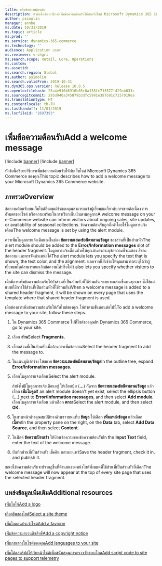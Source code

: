 ```yaml
---
title: เพิ่มข้อความต้อนรับ
description: หัวข้อนี้อธิบายวิธีการเพิ่มข้อความต้อนรับให้กับเว็บไซต์ Microsoft Dynamics 365 Commerce ของคุณ
author: psimolin
manager: annbe
ms.date: 10/31/2019
ms.topic: article
ms.prod: ''
ms.service: dynamics-365-commerce
ms.technology: ''
audience: Application user
ms.reviewer: v-chgri
ms.search.scope: Retail, Core, Operations
ms.custom: ''
ms.assetid: ''
ms.search.region: Global
ms.author: psimolin
ms.search.validFrom: 2019-10-31
ms.dyn365.ops.version: Release 10.0.5
ms.openlocfilehash: 25a4e91646916b03c8a138fc713577f429ab633c
ms.sourcegitcommit: 295d940a345879b3dfc5991e387b91c7257019ea
ms.translationtype: HT
ms.contentlocale: th-TH
ms.lasthandoff: 11/01/2019
ms.locfileid: "2697393"
---
```

# <a name="add-a-welcome-message"></a><span data-ttu-id="d33a2-103">เพิ่มข้อความต้อนรับ</span><span class="sxs-lookup"><span data-stu-id="d33a2-103">Add a welcome message</span></span>

[!include [banner](includes/preview-banner.md)]
[!include [banner](includes/banner.md)]

<span data-ttu-id="d33a2-104">หัวข้อนี้อธิบายวิธีการเพิ่มข้อความต้อนรับให้กับเว็บไซต์ Microsoft Dynamics 365 Commerce ของคุณ</span><span class="sxs-lookup"><span data-stu-id="d33a2-104">This topic describes how to add a welcome message to your Microsoft Dynamics 365 Commerce website.</span></span>

## <a name="overview"></a><span data-ttu-id="d33a2-105">ภาพรวม</span><span class="sxs-lookup"><span data-stu-id="d33a2-105">Overview</span></span>

<span data-ttu-id="d33a2-106">ข้อความต้อนรับบนเว็บไซต์อีคอมเมิร์ซของคุณสามารถแจ้งผู้เยี่ยมชมเกี่ยวกับการขายต่อเนื่อง การอัพเดตของไซต์ หรือความพร้อมในการเรียกเก็บเงินตามฤดูกาล</span><span class="sxs-lookup"><span data-stu-id="d33a2-106">A welcome message on your e-Commerce website can inform visitors about ongoing sales, site updates, or availability of seasonal collections.</span></span> <span data-ttu-id="d33a2-107">ข้อความต้อนรับถูกตั้งค่าโดยใช้โมดูลการแจ้งเตือน</span><span class="sxs-lookup"><span data-stu-id="d33a2-107">The welcome message is set by using the alert module.</span></span>

<span data-ttu-id="d33a2-108">ควรเพิ่มโมดูลการแจ้งเตือนลงในช่อง **ข้อความแสดงข้อผิดพลาด/ข้อมูล** ของส่วนที่เป็นส่วนหัว</span><span class="sxs-lookup"><span data-stu-id="d33a2-108">The alert module should be added to the **Error/Information messages** slot of the header fragment.</span></span> <span data-ttu-id="d33a2-109">โมดูลการแจ้งเตือนช่วยให้คุณสามารถระบุข้อความที่จะแสดง สีของข้อความ และการจัดตำแหน่งได้</span><span class="sxs-lookup"><span data-stu-id="d33a2-109">The alert module lets you specify the text that is shown, the text color, and the alignment.</span></span> <span data-ttu-id="d33a2-110">นอกจากนี้ยังช่วยให้คุณสามารถระบุได้ว่าผู้เยี่ยมชมไซต์สามารถยกเลิกข้อความได้หรือไม่</span><span class="sxs-lookup"><span data-stu-id="d33a2-110">It also lets you specify whether visitors to the site can dismiss the message.</span></span>

<span data-ttu-id="d33a2-111">เมื่อมีการเพิ่มข้อความต้อนรับไปยังส่วนที่เป็นส่วนหัวที่ใช้ร่วมกัน ระบบจะแสดงขึ้นบนทุกเพจ ซึ่งใช้แม่แบบที่มีการใช้ส่วนที่เป็นส่วนหัวที่ใช้ร่วมกัน</span><span class="sxs-lookup"><span data-stu-id="d33a2-111">When a welcome message is added to a shared header fragment, it will be shown on every page that uses the template where that shared header fragment is used.</span></span>

<span data-ttu-id="d33a2-112">เมื่อต้องการเพิ่มข้อความต้อนรับให้กับไซต์ของคุณ ให้ทำตามขั้นตอนต่อไปนี้</span><span class="sxs-lookup"><span data-stu-id="d33a2-112">To add a welcome message to your site, follow these steps.</span></span>

1. <span data-ttu-id="d33a2-113">ใน Dynamics 365 Commerce ไปที่ไซต์ของคุณ</span><span class="sxs-lookup"><span data-stu-id="d33a2-113">In Dynamics 365 Commerce, go to your site.</span></span>
1. <span data-ttu-id="d33a2-114">เลือก **ส่วน**</span><span class="sxs-lookup"><span data-stu-id="d33a2-114">Select **Fragments**.</span></span>
1. <span data-ttu-id="d33a2-115">เลือกส่วนที่เป็นส่วนหัวเมื่อต้องการเพิ่มข้อความ</span><span class="sxs-lookup"><span data-stu-id="d33a2-115">Select the header fragment to add the message to.</span></span>
1. <span data-ttu-id="d33a2-116">ในแผนภูมิเค้าร่าง ให้ขยาย **ข้อความแสดงข้อผิดพลาด/ข้อมูล**</span><span class="sxs-lookup"><span data-stu-id="d33a2-116">In the outline tree, expand **Error/Information messages**.</span></span>
1. <span data-ttu-id="d33a2-117">เลือกโมดูลการแจ้งเตือน</span><span class="sxs-lookup"><span data-stu-id="d33a2-117">Select the alert module.</span></span>

    <span data-ttu-id="d33a2-118">ถ้ายังไม่มีโมดูลการแจ้งเตือนอยู่ ให้เลือกปุ่ม (**...**) ถัดจาก **ข้อความแสดงข้อผิดพลาด/ข้อมูล** แล้วเลือก **เพิ่มโมดูล**</span><span class="sxs-lookup"><span data-stu-id="d33a2-118">If an alert module doesn't yet exist, select the ellipsis button (**...**) next to **Error/Information messages**, and then select **Add module**.</span></span> <span data-ttu-id="d33a2-119">เลือกโมดูลการแจ้งเตือน แล้วเลือก **ตกลง**</span><span class="sxs-lookup"><span data-stu-id="d33a2-119">Select the alert module, and then select **OK**.</span></span>

1. <span data-ttu-id="d33a2-120">ในบานหน้าต่างคุณสมบัติทางด้านขวาบนแท็บ **ข้อมูล** ให้เลือก **เพิ่มแหล่งข้อมูล** แล้วเลือก **เนื้อหา**</span><span class="sxs-lookup"><span data-stu-id="d33a2-120">In the property pane on the right, on the **Data** tab, select **Add Data Source**, and then select **Content**.</span></span>
1. <span data-ttu-id="d33a2-121">ในฟิลด์ **ข้อความป้อนเข้า** ให้ป้อนข้อความของข้อความต้อนรับ</span><span class="sxs-lookup"><span data-stu-id="d33a2-121">In the **Input Text** field, enter the text of the welcome message.</span></span>
1. <span data-ttu-id="d33a2-122">บันทึกส่วนที่เป็นส่วนหัว เช็คอิน และเผยแพร่</span><span class="sxs-lookup"><span data-stu-id="d33a2-122">Save the header fragment, check it in, and publish it.</span></span>

<span data-ttu-id="d33a2-123">ขณะนี้ข้อความต้อนรับจะปรากฏขึ้นที่ด้านบนของหน้าไซต์ทั้งหมดที่ใช้ส่วนที่เป็นส่วนหัวที่เลือก</span><span class="sxs-lookup"><span data-stu-id="d33a2-123">The welcome message will now appear at the top of every site page that uses the selected header fragment.</span></span>

## <a name="additional-resources"></a><span data-ttu-id="d33a2-124">แหล่งข้อมูลเพิ่มเติม</span><span class="sxs-lookup"><span data-stu-id="d33a2-124">Additional resources</span></span>

[<span data-ttu-id="d33a2-125">เพิ่มโลโก้</span><span class="sxs-lookup"><span data-stu-id="d33a2-125">Add a logo</span></span>](add-logo.md)

[<span data-ttu-id="d33a2-126">เลือกธีมของไซต์</span><span class="sxs-lookup"><span data-stu-id="d33a2-126">Select a site theme</span></span>](select-site-theme.md)

[<span data-ttu-id="d33a2-127">เพิ่มไอคอนประจำไซต์</span><span class="sxs-lookup"><span data-stu-id="d33a2-127">Add a favicon</span></span>](add-favicon.md)

[<span data-ttu-id="d33a2-128">เพิ่มข้อความสงวนลิขสิทธิ์</span><span class="sxs-lookup"><span data-stu-id="d33a2-128">Add a copyright notice</span></span>](add-copyright-notice.md)

[<span data-ttu-id="d33a2-129">เพิ่มภาษาลงในไซต์ของคุณ</span><span class="sxs-lookup"><span data-stu-id="d33a2-129">Add languages to your site</span></span>](add-languages-to-site.md)

[<span data-ttu-id="d33a2-130">เพิ่มโค้ดสคริปต์ให้กับหน้าไซต์เพื่อสนับสนุนการตรวจวัดระยะไกล</span><span class="sxs-lookup"><span data-stu-id="d33a2-130">Add script code to site pages to support telemetry</span></span>](add-telemetry.md)

